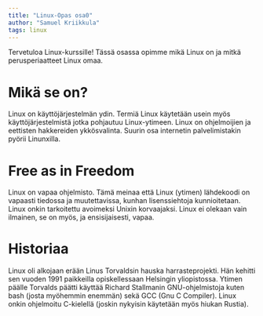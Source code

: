 ```yaml
---
title: "Linux-Opas osa0"
author: "Samuel Kriikkula"
tags: linux
---
```


Tervetuloa Linux-kurssille! Tässä osassa opimme mikä Linux on ja mitkä perusperiaatteet Linux omaa.

# Mikä se on?
Linux on käyttöjärjestelmän ydin. Termiä Linux käytetään usein myös käyttöjärjestelmistä jotka pohjautuu Linux-ytimeen. Linux on ohjelmoijien ja eettisten hakkereiden ykkösvalinta. Suurin osa internetin palvelimistakin pyörii Linunxilla.

# Free as in Freedom
Linux on vapaa ohjelmisto. Tämä meinaa että Linux (ytimen) lähdekoodi on vapaasti tiedossa ja muutettavissa, kunhan lisenssiehtoja kunnioitetaan. Linux onkin tarkoitettu avoimeksi Unixin korvaajaksi. Linux ei olekaan vain ilmainen, se on myös, ja ensisijaisesti, vapaa.

# Historiaa
Linux oli alkojaan erään Linus Torvaldsin hauska harrasteprojekti. Hän kehitti sen vuoden 1991 paikkeilla opiskellessaan Helsingin yliopistossa. Ytimen päälle Torvalds päätti käyttää Richard Stallmanin GNU-ohjelmistoja kuten bash (josta myöhemmin enemmän) sekä GCC (Gnu C Compiler). Linux onkin ohjelmoitu C-kielellä (joskin nykyisin käytetään myös hiukan Rustia).